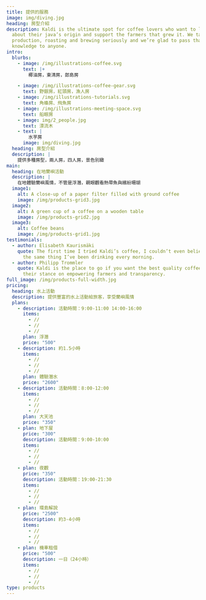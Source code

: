 ```yaml
---
title: 提供的服務
image: img/diving.jpg
heading: 房型介紹
description: Kaldi is the ultimate spot for coffee lovers who want to learn
  about their java’s origin and support the farmers that grew it. We take coffee
  production, roasting and brewing seriously and we’re glad to pass that
  knowledge to anyone.
intro:
  blurbs:
    - image: /img/illustrations-coffee.svg
      text: |+
        椰油房，東清房，郎島房

    - image: /img/illustrations-coffee-gear.svg
      text: 野銀房，紅頭房，漁人房
    - image: /img/illustrations-tutorials.svg
      text: 角蟂房、飛魚房
    - image: /img/illustrations-meeting-space.svg
      text: 船眼房
    - image: img/2_people.jpg
      text: 漂流木
    - text: |
        水芋房
      image: img/diving.jpg
  heading: 房型介紹
  description: |
    提供多種房型，兩人房，四人房，景色別緻
main:
  heading: 在地蘭嶼活動
  description: |
    在地體驗蘭嶼風情，不管是浮潛，親眼觀看熱帶魚與繽紛珊瑚
  image1:
    alt: A close-up of a paper filter filled with ground coffee
    image: /img/products-grid3.jpg
  image2:
    alt: A green cup of a coffee on a wooden table
    image: /img/products-grid2.jpg
  image3:
    alt: Coffee beans
    image: /img/products-grid1.jpg
testimonials:
  - author: Elisabeth Kaurismäki
    quote: The first time I tried Kaldi’s coffee, I couldn’t even believe that was
      the same thing I’ve been drinking every morning.
  - author: Philipp Trommler
    quote: Kaldi is the place to go if you want the best quality coffee. I love
      their stance on empowering farmers and transparency.
full_image: /img/products-full-width.jpg
pricing:
  heading: 水上活動
  description: 提供豐富的水上活動給旅客，享受蘭嶼風情
  plans:
    - description: 活動時間：9:00-11:00 14:00-16:00
      items:
        - //
        - //
        - //
      plan: 浮潛
      price: "500"
    - description: 約1.5小時
      items:
        - //
        - //
        - //
      plan: 體驗潛水
      price: "2600"
    - description: 活動時間：8:00-12:00
      items:
        - //
        - //
        - //
      plan: 大天池
      price: "350"
    - plan: 地下屋
      price: "300"
      description: 活動時間：9:00-10:00
      items:
        - //
        - //
        - //
    - plan: 夜觀
      price: "350"
      description: 活動時間：19:00-21:30
      items:
        - //
        - //
        - //
    - plan: 環島解說
      price: "2500"
      description: 約3-4小時
      items:
        - //
        - //
        - //
    - plan: 機車租借
      price: "500"
      description: 一日（24小時）
      items:
        - //
        - //
        - //
type: products
---
```

